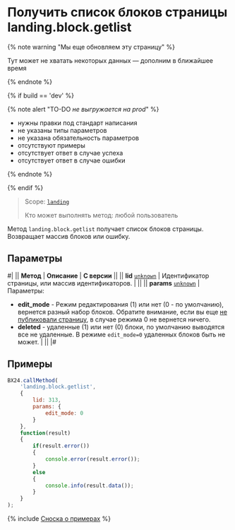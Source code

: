 # Получить список блоков страницы landing.block.getlist

{% note warning "Мы еще обновляем эту страницу" %}

Тут может не хватать некоторых данных — дополним в ближайшее время

{% endnote %}

{% if build == 'dev' %}

{% note alert "TO-DO _не выгружается на prod_" %}

- нужны правки под стандарт написания
- не указаны типы параметров
- не указана обязательность параметров
- отсутствуют примеры
- отсутствует ответ в случае успеха
- отсутствует ответ в случае ошибки

{% endnote %}

{% endif %}

> Scope: [`landing`](../../../scopes/permissions.md)
>
> Кто может выполнять метод: любой пользователь

Метод `landing.block.getlist` получает список блоков страницы. Возвращает массив блоков или ошибку.

## Параметры

#|
|| **Метод** | **Описание** | **С версии** ||
|| **lid**
[`unknown`](../../../data-types.md) | Идентификатор страницы, или массив идентификаторов. | ||
|| **params**
[`unknown`](../../../data-types.md) | Параметры:
- **edit_mode** - Режим редактирования (1) или нет (0 - по умолчанию), вернется разный набор блоков. Обратите внимание, если вы еще [не публиковали страницу](../../page/methods/landing-landing-publication.md), в случае режима 0 не вернется ничего.
- **deleted** - удаленные (1) или нет (0) блоки, по умолчанию выводятся все не удаленные. В режиме `edit_mode=0` удаленных блоков быть не может. | ||
|#

## Примеры

```js
BX24.callMethod(
    'landing.block.getlist',
    {
        lid: 313,
        params: {
            edit_mode: 0
        }
    },
    function(result)
    {
        if(result.error())
        {
            console.error(result.error());
        }
        else
        {
            console.info(result.data());
        }
    }
);
```

{% include [Сноска о примерах](../../../../_includes/examples.md) %}

